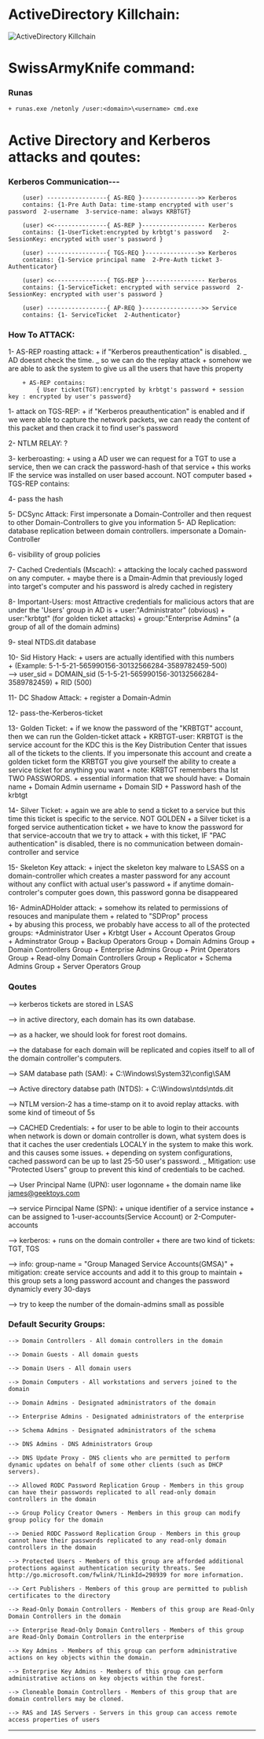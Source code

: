 # ActiveDirectory Killchain:

![ActiveDirectory Killchain](https://github.com/Alikhoshkholgh/HackBook/blob/main/Windows-Environment/ActiveDirectory/ActiveDirectory%20Killchain.png)


# SwissArmyKnife command:

  ### Runas
    + runas.exe /netonly /user:<domain>\<username> cmd.exe









# Active Directory and Kerberos attacks and qoutes:

### Kerberos Communication---

		(user) -----------------{ AS-REQ }---------------->> Kerberos 		
		contains: {1-Pre Auth Data: time-stamp encrypted with user's password  2-username  3-service-name: always KRBTGT}

		(user) <<---------------{ AS-REP }------------------ Kerberos		
		contains: {1-UserTicket:encrypted by krbtgt's password   2-SessionKey: encrypted with user's password }

		(user) -----------------{ TGS-REQ }--------------->> Kerberos		
		contains: {1-Service principal name  2-Pre-Auth ticket 3-Authenticator}

		(user) <<---------------{ TGS-REP }----------------- Kerberos		
		contains: {1-ServiceTicket: encrypted with service password  2-SessionKey: encrypted with user's password }

		(user) -----------------{ AP-REQ }----------------->> Service		
		contains: {1- ServiceTicket  2-Authenticator}







### How To ATTACK:	


1- AS-REP roasting attack:
		+ if "Kerberos preauthentication" is disabled. _ AD doesnt check the time. _ so we can do the replay attack
		+ somehow we are able to ask the system to give us all the users that have this property

		+ AS-REP contains:
			{ User ticket(TGT):encrypted by krbtgt's password + session key : encrypted by user's password}
 


1- attack on TGS-REP:
		+ if "Kerberos preauthentication" is enabled and if we were able to capture the network packets, we can ready the content of this packet and then crack it to find user's password


2- NTLM RELAY: ?


3- kerberoasting:
		+ using a AD user we can request for a TGT to use a service, then we can crack the password-hash of that service
		+ this works IF the service was installed on user based account. NOT computer based
		+ TGS-REP contains:
			


4- pass the hash


5- DCSync Attack: First impersonate a Domain-Controller and then request to other Domain-Controllers to give you information
5- AD Replication: database replication between domain controllers. impersonate a Domain-Controller


6- visibility of group policies


7- Cached Credentials (Mscach): 
		+ attacking the localy cached password on any computer.
		+ maybe there is a Dmain-Admin that previously loged into target's computer and his password is alredy cached in registery


8- Important-Users: 
		most Attractive credentials for malicious actors that are under the 'Users' group in AD is
		  + user:"Administrator"		(obvious) 
		  + user:"krbtgt" 			(for golden ticket attacks)
		  + group:"Enterprise Admins"		(a group of all of the domain admins) 


9- steal NTDS.dit database 


10- Sid History Hack: 
		+ users are actually identified with this numbers  
		+  (Example: 5-1-5-21-565990156-30132566284-3589782459-500)  
			-->  user_sid = DOMAIN_sid (5-1-5-21-565990156-30132566284-3589782459) + RID (500)


11- DC Shadow Attack:
		+ register a Domain-Admin


12- pass-the-Kerberos-ticket


13- Golden Ticket:
		+ if we know the password of the "KRBTGT" account, then we can run the Golden-ticket attack
		+ KRBTGT-user:  KRBTGT is the service account for the KDC this is the Key Distribution Center 
			that issues all of the tickets to the clients. If you impersonate this account and create 
			a golden ticket form the KRBTGT you give yourself the ability to create a service ticket 
			for anything you want
		+ note: KRBTGT remembers tha lst TWO PASSWORDS.
		+ essential information that we should have:
			+ Domain name
			+ Domain Admin username
			+ Domain SID
			+ Password hash of the krbtgt


14- Silver Ticket:
		+ again we are able to send a ticket to a service but this time this ticket is specific to the service. NOT GOLDEN
		+ a Silver ticket is a forged service authentication ticket	
		+ we have to know the password for that service-accoutn that we try to attack
		+ with this ticket, IF "PAC authentication" is disabled, there is no communication between domain-controller and service


15- Skeleton Key attack: 
		+ inject the skeleton key malware to LSASS on a domain-controller 
			which creates a master password for any account without any conflict with actual user's password
		+ if anytime domain-controler's computer goes down, this password gonna be disappeared


16- AdminADHolder attack:
		+ somehow its related to permissions of resouces and manipulate them
		+ related to "SDProp" process   
		+ by abusing this process, we probably have access to all of the protected groups:
			+Administrator User
			+ Krbtgt User
			+ Account Operatos Group	
			+ Adminstrator Group
			+ Backup Operators Group
			+ Domain Admins Group
			+ Domain Controllers Group
			+ Enterprise Admins Group
			+ Print Operators Group
			+ Read-olny Domain Controllers Group
			+ Replicator
			+ Schema Admins Group
			+ Server Operators Group










### Qoutes 


--> kerberos tickets are stored in LSAS

--> in active directory, each domain has its own database.


--> as a hacker, we should look for forest root domains.


--> the database for each domain will be replicated and copies itself to all of the domain controller's  computers.


--> SAM database path (SAM):
	+ C:\Windows\System32\config\SAM


--> Active directory databse path (NTDS):
	+ C:\Windows\ntds\ntds.dit


--> NTLM version-2 has a time-stamp on it to avoid replay attacks. with some kind of timeout of 5s


--> CACHED Credentials:
	+ for user to be able to login to their accounts when network is down or domain controller is down, what 
	   system does is that it caches the user credentials LOCALY in the system to make this work. and this 
	   causes some issues.
	+ depending on system configurations, cached password can be up to last 25-50 user's password.
	_ Mitigation: use "Protected Users" group to prevent this kind of credentials to be cached.


--> User Principal Name (UPN): user logonname + the domain name like james@geektoys.com


--> service Pirncipal Name (SPN): 
		+ unique identifier of a service instance
		+ can be assigned to 1-user-accounts(Service Account) or 2-Computer-accounts
 

--> kerberos:
		+ runs on the domain controller
		+ there are two kind of tickets:  TGT, TGS 
		

--> info: group-name = "Group Managed Service Accounts(GMSA)"
		+ mitigation: create service accounts and add it to this group to maintain
		+ this group sets a long password account and changes the password dynamicly every 30-days

--> try to keep the number of the domain-admins small as possible



### Default Security Groups:

	--> Domain Controllers - All domain controllers in the domain

	--> Domain Guests - All domain guests

	--> Domain Users - All domain users

	--> Domain Computers - All workstations and servers joined to the domain

	--> Domain Admins - Designated administrators of the domain

	--> Enterprise Admins - Designated administrators of the enterprise

	--> Schema Admins - Designated administrators of the schema

	--> DNS Admins - DNS Administrators Group

	--> DNS Update Proxy - DNS clients who are permitted to perform dynamic updates on behalf of some other clients (such as DHCP servers).

	--> Allowed RODC Password Replication Group - Members in this group can have their passwords replicated to all read-only domain controllers in the domain

	--> Group Policy Creator Owners - Members in this group can modify group policy for the domain

	--> Denied RODC Password Replication Group - Members in this group cannot have their passwords replicated to any read-only domain controllers in the domain

	--> Protected Users - Members of this group are afforded additional protections against authentication security threats. See http://go.microsoft.com/fwlink/?LinkId=298939 for more information.

	--> Cert Publishers - Members of this group are permitted to publish certificates to the directory

	--> Read-Only Domain Controllers - Members of this group are Read-Only Domain Controllers in the domain

	--> Enterprise Read-Only Domain Controllers - Members of this group are Read-Only Domain Controllers in the enterprise

	--> Key Admins - Members of this group can perform administrative actions on key objects within the domain.

	--> Enterprise Key Admins - Members of this group can perform administrative actions on key objects within the forest.

	--> Cloneable Domain Controllers - Members of this group that are domain controllers may be cloned.

	--> RAS and IAS Servers - Servers in this group can access remote access properties of users

-------------------------------------------------------------------------------------------------------------------------------------- 








